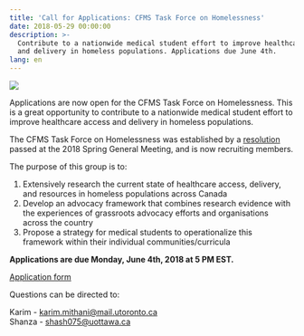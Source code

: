 ```yaml
---
title: 'Call for Applications: CFMS Task Force on Homelessness'
date: 2018-05-29 00:00:00
description: >-
  Contribute to a nationwide medical student effort to improve healthcare access
  and delivery in homeless populations. Applications due June 4th.
lang: en
---
```


![](/uploads/task-force-for-homelessness.png)

Applications are now open for the CFMS Task Force on Homelessness. This is a great opportunity to contribute to a nationwide medical student effort to improve healthcare access and delivery in homeless populations.

The CFMS Task Force on Homelessness was established by a [resolution](https://docs.google.com/document/d/1hdyUaSQeOFCVKMp2TpARFWwFX621ZdagidoPlM5hIoI/edit?usp=sharing) passed at the 2018 Spring General Meeting, and is now recruiting members.

The purpose of this group is to:

1. Extensively research the current state of healthcare access, delivery, and resources in homeless populations across Canada
2. Develop an advocacy framework that combines research evidence with the experiences of grassroots advocacy efforts and organisations across the country
3. Propose a strategy for medical students to operationalize this framework within their individual communities/curricula

**Applications are due Monday, June 4th, 2018 at 5 PM EST.**

[Application form](https://docs.google.com/forms/d/e/1FAIpQLSecxqe1-bQzzc45HcTPqJbIgbq2NrJiD57Q9H_WKMP0WLK7Vg/viewform)

Questions can be directed to:

Karim - [karim.mithani@mail.utoronto.ca](mailto:karim.mithani@mail.utoronto.ca)<br>Shanza - [shash075@uottawa.ca](mailto:shash075@uottawa.ca)<br>&nbsp;